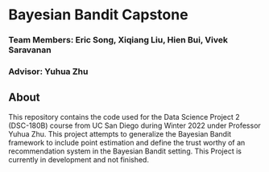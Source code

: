 # Bayesian Bandit Capstone

### Team Members: Eric Song, Xiqiang Liu, Hien Bui, Vivek Saravanan
### Advisor: Yuhua Zhu


## About
This repository contains the code used for the Data Science Project 2 (DSC-180B) course from UC San Diego during Winter 2022 under Professor Yuhua Zhu. This project attempts to generalize the Bayesian Bandit framework to include point estimation and define the trust worthy of an recommendation system in the Bayesian Bandit setting. This Project is currently in development and not finished.
